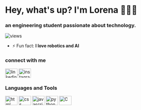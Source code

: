 # Hey, what's up? I'm Lorena 👩🏾‍💻
### an engineering student passionate about technology.

<p align="left"> 
  <img src="https://komarev.com/ghpvc/username=narelo&label=Profile%20views&color=yellow&style=flat" alt="views"/>
</p>

- ⚡ Fun fact: **I love robotics and AI**

### connect with me
<p align="left">
  <a href="https://www.linkedin.com/in/lorenabastos/" target="blank">
    <img align="center" src="https://www.flaticon.com/svg/vstatic/svg/174/174857.svg?token=exp=1611695800~hmac=409d94386cc05ce17eab47965afabd1a" alt="linkedin" height="30"             width="40">
  </a>
  
   <a href="https://www.instagram.com/bnarelo/" target="blank">
    <img align="center" src="https://www.flaticon.com/svg/vstatic/svg/174/174855.svg?token=exp=1611696026~hmac=1aeefd26ebf61cce8b784882a55fd06a" alt="instagram" height="30"           width="40">
  </a>
</p>

### Languages and Tools
<p align="left">
  <img src="https://www.flaticon.com/svg/vstatic/svg/919/919827.svg?token=exp=1611696652~hmac=5fa77e9bdcf4c1c554307169026f3f20" alt="html" width="40" height="30">
  <img src="https://www.flaticon.com/svg/vstatic/svg/919/919826.svg?token=exp=1611696605~hmac=d8a46663afbdc14e79e18eaff2c1eb16" alt="css" width="40" height="30">
  <img src="https://www.flaticon.com/svg/vstatic/svg/919/919828.svg?token=exp=1611697044~hmac=4f4ec83945350038d57cb0ca79d6ecf4" alt="javascript" width="40" height="30">
  <img src="https://www.flaticon.com/svg/vstatic/svg/1822/1822899.svg?token=exp=1611697094~hmac=485fddbf4df20119cd2949cf5e22e09d" alt="python" width="40" height="30">
  <img src="https://1.bp.blogspot.com/-01ThfbHBmw4/WlC7rq65opI/AAAAAAAAHgs/5QWw8Vf4k-EPx6L5nfwEfbLnF6OW7D48wCLcBGAs/s320/linguagem-c.png" alt="C" width="40" height="30">
</p>
